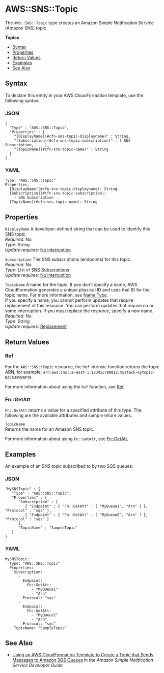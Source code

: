 # AWS::SNS::Topic<a name="aws-properties-sns-topic"></a>

The `AWS::SNS::Topic` type creates an Amazon Simple Notification Service \(Amazon SNS\) topic\.

**Topics**
+ [Syntax](#aws-resource-sns-topic-syntax)
+ [Properties](#w3ab2c21c10e1128b9)
+ [Return Values](#w3ab2c21c10e1128c11)
+ [Examples](#w3ab2c21c10e1128c13)
+ [See Also](#w3ab2c21c10e1128c15)

## Syntax<a name="aws-resource-sns-topic-syntax"></a>

To declare this entity in your AWS CloudFormation template, use the following syntax:

### JSON<a name="aws-resource-sns-topic-syntax.json"></a>

```
{
  "Type" : "AWS::SNS::Topic",
  "Properties" : {
    "[DisplayName](#cfn-sns-topic-displayname)" : String,
    "[Subscription](#cfn-sns-topic-subscription)" : [ SNS Subscription, ... ],
    "[TopicName](#cfn-sns-topic-name)" : String
  }
}
```

### YAML<a name="aws-resource-sns-topic-syntax.yaml"></a>

```
Type: "AWS::SNS::Topic"
Properties: 
  [DisplayName](#cfn-sns-topic-displayname): String
  [Subscription](#cfn-sns-topic-subscription):
    - SNS Subscription
  [TopicName](#cfn-sns-topic-name): String
```

## Properties<a name="w3ab2c21c10e1128b9"></a>

`DisplayName`  <a name="cfn-sns-topic-displayname"></a>
A developer\-defined string that can be used to identify this SNS topic\.  
*Required*: No  
*Type*: String  
*Update requires*: [No interruption](using-cfn-updating-stacks-update-behaviors.md#update-no-interrupt)

`Subscription`  <a name="cfn-sns-topic-subscription"></a>
The SNS subscriptions \(endpoints\) for this topic\.  
*Required*: No  
*Type*: List of [SNS Subscriptions](aws-properties-sns-subscription.md)  
*Update requires*: [No interruption](using-cfn-updating-stacks-update-behaviors.md#update-no-interrupt)

`TopicName`  <a name="cfn-sns-topic-name"></a>
A name for the topic\. If you don't specify a name, AWS CloudFormation generates a unique physical ID and uses that ID for the topic name\. For more information, see [Name Type](aws-properties-name.md)\.  
If you specify a name, you cannot perform updates that require replacement of this resource\. You can perform updates that require no or some interruption\. If you must replace the resource, specify a new name\.
*Required*: No  
*Type*: String  
*Update requires*: [Replacement](using-cfn-updating-stacks-update-behaviors.md#update-replacement)

## Return Values<a name="w3ab2c21c10e1128c11"></a>

### Ref<a name="w3ab2c21c10e1128c11b2"></a>

For the `AWS::SNS::Topic` resource, the `Ref` intrinsic function returns the topic ARN, for example: `arn:aws:sns:us-east-1:123456789012:mystack-mytopic-NZJ5JSMVGFIE`\.

For more information about using the `Ref` function, see [Ref](intrinsic-function-reference-ref.md)\.

### Fn::GetAtt<a name="w3ab2c21c10e1128c11b4"></a>

`Fn::GetAtt` returns a value for a specified attribute of this type\. The following are the available attributes and sample return values\.

`TopicName`  
Returns the name for an Amazon SNS topic\.

For more information about using `Fn::GetAtt`, see [Fn::GetAtt](intrinsic-function-reference-getatt.md)\.

## Examples<a name="w3ab2c21c10e1128c13"></a>

An example of an SNS topic subscribed to by two SQS queues:

### JSON<a name="aws-resource-sns-topic-example.json"></a>

```
"MySNSTopic" : {
   "Type" : "AWS::SNS::Topic",
   "Properties" : {
      "Subscription" : [
         { "Endpoint" : { "Fn::GetAtt" : [ "MyQueue1", "Arn" ] }, "Protocol" : "sqs" },
         { "Endpoint" : { "Fn::GetAtt" : [ "MyQueue2", "Arn" ] }, "Protocol" : "sqs" }
      ],
      "TopicName" : "SampleTopic"
   }
}
```

### YAML<a name="aws-resource-sns-topic-example.yaml"></a>

```
MySNSTopic: 
  Type: "AWS::SNS::Topic"
  Properties: 
    Subscription: 
      - 
        Endpoint: 
          Fn::GetAtt: 
            - "MyQueue1"
            - "Arn"
        Protocol: "sqs"
      - 
        Endpoint: 
          Fn::GetAtt: 
            - "MyQueue2"
            - "Arn"
        Protocol: "sqs"
    TopicName: "SampleTopic"
```

## See Also<a name="w3ab2c21c10e1128c15"></a>
+ [Using an AWS CloudFormation Template to Create a Topic that Sends Messages to Amazon SQS Queues](http://docs.aws.amazon.com/sns/latest/dg/SendMessageToSQS.cloudformation.html) in the *Amazon Simple Notification Service Developer Guide*

